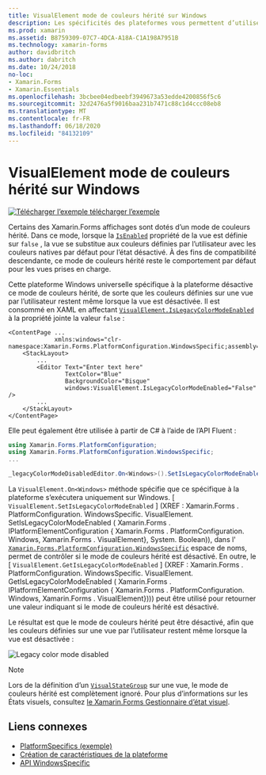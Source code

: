 ```yaml
---
title: VisualElement mode de couleurs hérité sur Windows
description: Les spécificités des plateformes vous permettent d’utiliser des fonctionnalités uniquement disponibles sur une plateforme spécifique, sans implémenter de convertisseurs ou d’effets personnalisés. Cet article explique comment utiliser le spécifique à la plate-forme Windows qui désactive le Xamarin.Forms mode de couleurs hérité.
ms.prod: xamarin
ms.assetid: B8759309-07C7-4DCA-A18A-C1A198A7951B
ms.technology: xamarin-forms
author: davidbritch
ms.author: dabritch
ms.date: 10/24/2018
no-loc:
- Xamarin.Forms
- Xamarin.Essentials
ms.openlocfilehash: 3bcbee04edbeebf3949673a53edde4200856f5c6
ms.sourcegitcommit: 32d2476a5f9016baa231b7471c88c1d4ccc08eb8
ms.translationtype: MT
ms.contentlocale: fr-FR
ms.lasthandoff: 06/18/2020
ms.locfileid: "84132109"
---
```

# <a name="visualelement-legacy-color-mode-on-windows"></a>VisualElement mode de couleurs hérité sur Windows

[![Télécharger ](~/media/shared/download.png) l’exemple télécharger l’exemple](https://docs.microsoft.com/samples/xamarin/xamarin-forms-samples/userinterface-platformspecifics)

Certains des Xamarin.Forms affichages sont dotés d’un mode de couleurs hérité. Dans ce mode, lorsque la [`IsEnabled`](xref:Xamarin.Forms.VisualElement.IsEnabled) propriété de la vue est définie sur `false` , la vue se substitue aux couleurs définies par l’utilisateur avec les couleurs natives par défaut pour l’état désactivé. À des fins de compatibilité descendante, ce mode de couleurs hérité reste le comportement par défaut pour les vues prises en charge.

Cette plateforme Windows universelle spécifique à la plateforme désactive ce mode de couleurs hérité, de sorte que les couleurs définies sur une vue par l’utilisateur restent même lorsque la vue est désactivée. Il est consommé en XAML en affectant [`VisualElement.IsLegacyColorModeEnabled`](xref:Xamarin.Forms.PlatformConfiguration.WindowsSpecific.VisualElement.IsLegacyColorModeEnabledProperty) à la propriété jointe la valeur `false` :

```xaml
<ContentPage ...
             xmlns:windows="clr-namespace:Xamarin.Forms.PlatformConfiguration.WindowsSpecific;assembly=Xamarin.Forms.Core">
    <StackLayout>
        ...
        <Editor Text="Enter text here"
                TextColor="Blue"
                BackgroundColor="Bisque"
                windows:VisualElement.IsLegacyColorModeEnabled="False" />
        ...
    </StackLayout>
</ContentPage>
```

Elle peut également être utilisée à partir de C# à l’aide de l’API Fluent :

```csharp
using Xamarin.Forms.PlatformConfiguration;
using Xamarin.Forms.PlatformConfiguration.WindowsSpecific;
...

_legacyColorModeDisabledEditor.On<Windows>().SetIsLegacyColorModeEnabled(false);
```

La `VisualElement.On<Windows>` méthode spécifie que ce spécifique à la plateforme s’exécutera uniquement sur Windows. [ `VisualElement.SetIsLegacyColorModeEnabled` ] (XREF : Xamarin.Forms . PlatformConfiguration. WindowsSpecific. VisualElement. SetIsLegacyColorModeEnabled ( Xamarin.Forms . IPlatformElementConfiguration { Xamarin.Forms . PlatformConfiguration. Windows, Xamarin.Forms . VisualElement}, System. Boolean)), dans l' [`Xamarin.Forms.PlatformConfiguration.WindowsSpecific`](xref:Xamarin.Forms.PlatformConfiguration.WindowsSpecific) espace de noms, permet de contrôler si le mode de couleurs hérité est désactivé. En outre, le [ `VisualElement.GetIsLegacyColorModeEnabled` ] (XREF : Xamarin.Forms . PlatformConfiguration. WindowsSpecific. VisualElement. GetIsLegacyColorModeEnabled ( Xamarin.Forms . IPlatformElementConfiguration { Xamarin.Forms . PlatformConfiguration. Windows, Xamarin.Forms . VisualElement}))) peut être utilisé pour retourner une valeur indiquant si le mode de couleurs hérité est désactivé.

Le résultat est que le mode de couleurs hérité peut être désactivé, afin que les couleurs définies sur une vue par l’utilisateur restent même lorsque la vue est désactivée :

![](legacy-color-mode-images/legacy-color-mode-disabled.png "Legacy color mode disabled")

> [!NOTE]
> Lors de la définition d’un [`VisualStateGroup`](xref:Xamarin.Forms.VisualStateGroup) sur une vue, le mode de couleurs hérité est complètement ignoré. Pour plus d’informations sur les États visuels, consultez [le Xamarin.Forms Gestionnaire d’état visuel](~/xamarin-forms/user-interface/visual-state-manager.md).

## <a name="related-links"></a>Liens connexes

- [PlatformSpecifics (exemple)](https://docs.microsoft.com/samples/xamarin/xamarin-forms-samples/userinterface-platformspecifics)
- [Création de caractéristiques de la plateforme](~/xamarin-forms/platform/platform-specifics/index.md#creating-platform-specifics)
- [API WindowsSpecific](xref:Xamarin.Forms.PlatformConfiguration.WindowsSpecific)

